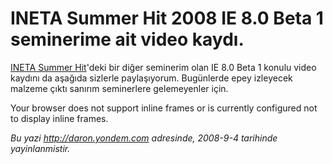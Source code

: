 # INETA Summer Hit 2008 IE 8.0 Beta 1 seminerime ait video kaydı. 

[INETA Summer
Hit](http://daron.yondem.com/tr/post/7a13b13a-ce73-4ca0-b106-5da96c78a08c)'deki
bir diğer seminerim olan IE 8.0 Beta 1 konulu video kaydını da aşağıda
sizlerle paylaşıyorum. Bugünlerde epey izleyecek malzeme çıktı sanırım
seminerlere gelemeyenler için.

Your browser does not support inline frames or is currently configured
not to display inline frames.


*Bu yazi http://daron.yondem.com adresinde, 2008-9-4 tarihinde yayinlanmistir.*